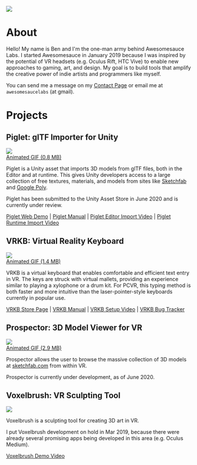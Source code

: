 <a href="/index.html"><image src="assets/images/awesomesauce-logo.png" id="logo" /></a>

# About

Hello! My name is Ben and I'm the one-man army behind Awesomesauce Labs. I started Awesomesauce in January 2019 because I was inspired by the potential of VR headsets (e.g. Oculus Rift, HTC Vive) to enable new approaches to gaming, art, and design. My goal is to build tools that amplify the creative power of indie artists and programmers like myself.

You can send me a message on my [Contact Page](contact.html) or email me at `awesomesaucelabs` (at gmail).

# Projects

## Piglet: glTF Importer for Unity

<a href="assets/images/piglet-screenshot.png"><image src="assets/images/piglet-screenshot.png" class="screenshot" id="piglet-screenshot" /></a>
<br>
[Animated GIF (0.8 MB)](assets/images/piglet.gif)

Piglet is a Unity asset that imports 3D models from glTF files, both in the Editor and at runtime. This gives Unity developers access to a large collection of free textures, materials, and models from sites like [Sketchfab](https://sketchfab.com) and [Google Poly](https://poly.google.com/).

Piglet has been submitted to the Unity Asset Store in June 2020 and is currently under review.

[Piglet Web Demo](https://awesomesaucelabs.github.io/piglet-webgl-demo) |
[Piglet Manual](https://awesomesaucelabs.github.io/piglet-manual) |
[Piglet Editor Import Video](https://youtu.be/wf26w0gcVcA) |
[Piglet Runtime Import Video](https://youtu.be/f66wmgSTPI0)

## VRKB: Virtual Reality Keyboard

<a href="assets/images/vrkb-screenshot.png"><image src="assets/images/vrkb-key-image-large.png" class="screenshot" id="vrkb-screenshot" /></a>
<br>
[Animated GIF (1.4 MB)](assets/images/vrkb.gif)

VRKB is a virtual keyboard that enables comfortable and efficient text entry in VR. The keys are struck with virtual mallets, providing an experience similar to playing a xylophone or a drum kit. For PCVR, this typing method is both faster and more intuitive than the laser-pointer-style keyboards currently in popular use.

[VRKB Store Page](https://assetstore.unity.com/packages/slug/151812) |
[VRKB Manual](https://awesomesaucelabs.github.io/vrkb-manual) |
[VRKB Setup Video](https://www.youtube.com/watch?v=J1dHujWH23s) |
[VRKB Bug Tracker](https://github.com/AwesomesauceLabs/vrkb-manual/issues)

## Prospector: 3D Model Viewer for VR

<a href="assets/images/prospector-screenshot.png"><image src="assets/images/prospector-key-image-large.png" class="screenshot" /></a>
<br>
[Animated GIF (2.9 MB)](assets/images/prospector.gif)

Prospector allows the user to browse the massive collection of 3D models at [sketchfab.com](https://sketchfab.com) from within VR.

Prospector is currently under development, as of June 2020.

## Voxelbrush: VR Sculpting Tool

<a href="assets/images/voxelbrush-screenshot-2.png"><image src="assets/images/voxelbrush-key-image-large-2.png" class="screenshot" /></a>

Voxelbrush is a sculpting tool for creating 3D art in VR.

I put Voxelbrush development on hold in Mar 2019, because there were already several promising apps being developed in this area (e.g. Oculus Medium).

[Voxelbrush Demo Video](https://www.youtube.com/watch?v=Q6wHnBV0TGs)
